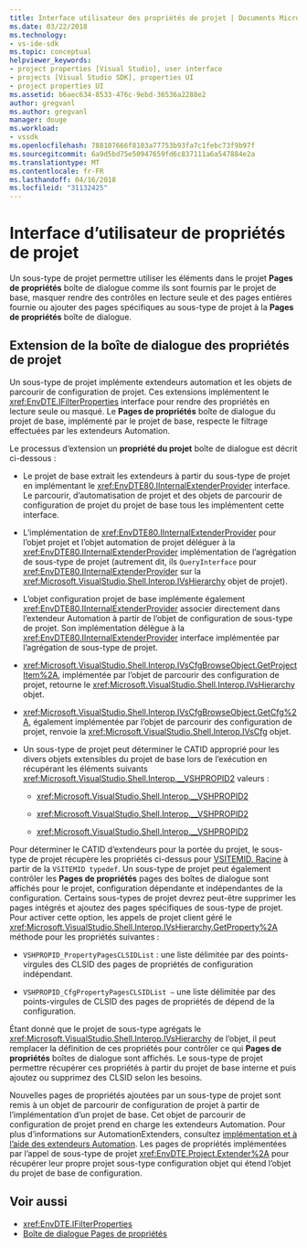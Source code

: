 ```yaml
---
title: Interface utilisateur des propriétés de projet | Documents Microsoft
ms.date: 03/22/2018
ms.technology:
- vs-ide-sdk
ms.topic: conceptual
helpviewer_keywords:
- project properties [Visual Studio], user interface
- projects [Visual Studio SDK], properties UI
- project properties UI
ms.assetid: b6aec634-8533-476c-9ebd-36536a2288e2
author: gregvanl
ms.author: gregvanl
manager: douge
ms.workload:
- vssdk
ms.openlocfilehash: 788107666f8103a77753b93fa7c1febc73f9b97f
ms.sourcegitcommit: 6a9d5bd75e50947659fd6c837111a6a547884e2a
ms.translationtype: MT
ms.contentlocale: fr-FR
ms.lasthandoff: 04/16/2018
ms.locfileid: "31132425"
---
```

# <a name="project-property-user-interface"></a>Interface d’utilisateur de propriétés de projet
Un sous-type de projet permettre utiliser les éléments dans le projet **Pages de propriétés** boîte de dialogue comme ils sont fournis par le projet de base, masquer rendre des contrôles en lecture seule et des pages entières fournie ou ajouter des pages spécifiques au sous-type de projet à la **Pages de propriétés** boîte de dialogue.

## <a name="extending-the-project-property-dialog-box"></a>Extension de la boîte de dialogue des propriétés de projet
 Un sous-type de projet implémente extendeurs automation et les objets de parcourir de configuration de projet. Ces extensions implémentent le <xref:EnvDTE.IFilterProperties> interface pour rendre des propriétés en lecture seule ou masqué. Le **Pages de propriétés** boîte de dialogue du projet de base, implémenté par le projet de base, respecte le filtrage effectuées par les extendeurs Automation.

 Le processus d’extension un **propriété du projet** boîte de dialogue est décrit ci-dessous :

-   Le projet de base extrait les extendeurs à partir du sous-type de projet en implémentant le <xref:EnvDTE80.IInternalExtenderProvider> interface. Le parcourir, d’automatisation de projet et des objets de parcourir de configuration de projet du projet de base tous les implémentent cette interface.

-   L’implémentation de <xref:EnvDTE80.IInternalExtenderProvider> pour l’objet projet et l’objet automation de projet déléguer à la <xref:EnvDTE80.IInternalExtenderProvider> implémentation de l’agrégation de sous-type de projet (autrement dit, ils `QueryInterface` pour <xref:EnvDTE80.IInternalExtenderProvider> sur la <xref:Microsoft.VisualStudio.Shell.Interop.IVsHierarchy> objet de projet).

-   L’objet configuration projet de base implémente également <xref:EnvDTE80.IInternalExtenderProvider> associer directement dans l’extendeur Automation à partir de l’objet de configuration de sous-type de projet. Son implémentation délègue à la <xref:EnvDTE80.IInternalExtenderProvider> interface implémentée par l’agrégation de sous-type de projet.

-   <xref:Microsoft.VisualStudio.Shell.Interop.IVsCfgBrowseObject.GetProjectItem%2A>, implémentée par l’objet de parcourir des configuration de projet, retourne le <xref:Microsoft.VisualStudio.Shell.Interop.IVsHierarchy> objet.

-   <xref:Microsoft.VisualStudio.Shell.Interop.IVsCfgBrowseObject.GetCfg%2A>, également implémentée par l’objet de parcourir des configuration de projet, renvoie la <xref:Microsoft.VisualStudio.Shell.Interop.IVsCfg> objet.

-   Un sous-type de projet peut déterminer le CATID approprié pour les divers objets extensibles du projet de base lors de l’exécution en récupérant les éléments suivants <xref:Microsoft.VisualStudio.Shell.Interop.__VSHPROPID2> valeurs :

    -   <xref:Microsoft.VisualStudio.Shell.Interop.__VSHPROPID2>

    -   <xref:Microsoft.VisualStudio.Shell.Interop.__VSHPROPID2>

    -   <xref:Microsoft.VisualStudio.Shell.Interop.__VSHPROPID2>

Pour déterminer le CATID d’extendeurs pour la portée du projet, le sous-type de projet récupère les propriétés ci-dessus pour [VSITEMID. Racine](<xref:Microsoft.VisualStudio.VSConstants.VSITEMID#Microsoft_VisualStudio_VSConstants_VSITEMID_Root>) à partir de la `VSITEMID typedef`. Un sous-type de projet peut également contrôler les **Pages de propriétés** pages des boîtes de dialogue sont affichés pour le projet, configuration dépendante et indépendantes de la configuration. Certains sous-types de projet devrez peut-être supprimer les pages intégrés et ajoutez des pages spécifiques de sous-type de projet. Pour activer cette option, les appels de projet client géré le <xref:Microsoft.VisualStudio.Shell.Interop.IVsHierarchy.GetProperty%2A> méthode pour les propriétés suivantes :

-   `VSHPROPID_PropertyPagesCLSIDList` : une liste délimitée par des points-virgules des CLSID des pages de propriétés de configuration indépendant.

-   `VSHPROPID_CfgPropertyPagesCLSIDList —` une liste délimitée par des points-virgules de CLSID des pages de propriétés de dépend de la configuration.

Étant donné que le projet de sous-type agrégats le <xref:Microsoft.VisualStudio.Shell.Interop.IVsHierarchy> de l’objet, il peut remplacer la définition de ces propriétés pour contrôler ce qui **Pages de propriétés** boîtes de dialogue sont affichés. Le sous-type de projet permettre récupérer ces propriétés à partir du projet de base interne et puis ajoutez ou supprimez des CLSID selon les besoins.

Nouvelles pages de propriétés ajoutées par un sous-type de projet sont remis à un objet de parcourir de configuration de projet à partir de l’implémentation d’un projet de base. Cet objet de parcourir de configuration de projet prend en charge les extendeurs Automation. Pour plus d’informations sur AutomationExtenders, consultez [implémentation et à l’aide des extendeurs Automation](http://msdn.microsoft.com/Library/0d5c218c-f412-4b28-ab0c-33a611f62356). Les pages de propriétés implémentées par l’appel de sous-type de projet <xref:EnvDTE.Project.Extender%2A> pour récupérer leur propre projet sous-type configuration objet qui étend l’objet du projet de base de configuration.

## <a name="see-also"></a>Voir aussi

- <xref:EnvDTE.IFilterProperties>
- [Boîte de dialogue Pages de propriétés](http://msdn.microsoft.com/en-us/4a3d34ac-ed03-45e8-ae60-a0e1aad300e4)